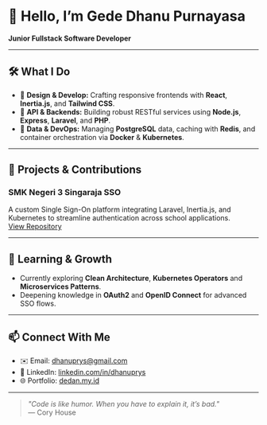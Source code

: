 <!--
  README.md for Gede Dhanu Purnayasa
-->

<!--![Header Image](https://user-images.githubusercontent.com/yourusername/your-header-image.svg)-->

# 👋 Hello, I’m **Gede Dhanu Purnayasa**

**Junior Fullstack Software Developer**

---

## 🛠️ What I Do

- 🔹 **Design & Develop:** Crafting responsive frontends with **React**, **Inertia.js**, and **Tailwind CSS**.
- 🔹 **API & Backends:** Building robust RESTful services using **Node.js**, **Express**, **Laravel**, and **PHP**.
- 🔹 **Data & DevOps:** Managing **PostgreSQL** data, caching with **Redis**, and container orchestration via **Docker** & **Kubernetes**.

---

## 🚀 Projects & Contributions

### **SMK Negeri 3 Singaraja SSO**
A custom Single Sign-On platform integrating Laravel, Inertia.js, and Kubernetes to streamline authentication across school applications.  
[View Repository](https://github.com/smkn3singaraja)

---

## 🌱 Learning & Growth

- Currently exploring **Clean Architecture**, **Kubernetes Operators** and **Microservices Patterns**.  
- Deepening knowledge in **OAuth2** and **OpenID Connect** for advanced SSO flows.

---

## 📫 Connect With Me

- ✉️ Email: [dhanuprys@gmail.com](mailto:dhanuprys@gmail.com)  
- 💼 LinkedIn: [linkedin.com/in/dhanuprys](https://linkedin.com/in/dhanuprys)  
- 🌐 Portfolio: [dedan.my.id](https://dedan.my.id)

---

> _"Code is like humor. When you have to explain it, it’s bad."_  
> — Cory House
